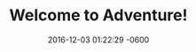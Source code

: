 ---
layout: photos
title:  "Welcome to Adventure!"
date:   2016-12-03 01:22:29 -0600
category: adventures
tile_bg: '4.jpg'
photos_json: 'https://xieranmaya.github.io/images/cats/cats.json'
---